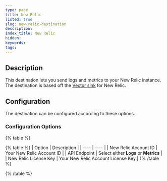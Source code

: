```yaml
---
type: page
title: New Relic
listed: true
slug: new-relic-destination
description: 
index_title: New Relic
hidden: 
keywords: 
tags: 
---
```



## Description

This destination lets you send logs and metrics to your New Relic instance. The destination is based off the [Vector sink](https://vector.dev/docs/reference/configuration/sinks/new_relic/) for New Relic.

## Configuration

The destination can be configured according to these options.

### Configuration Options

{% table %}

{% table %}
| Option | Description | 
| ---- | ---- | 
| New Relic Account ID | Your New Relic Account ID | 
| API Endpoint | Select either **Logs** or **Metrics** | 
| New Relic License Key | Your New Relic Account License Key | 
{% /table %}

{% /table %}